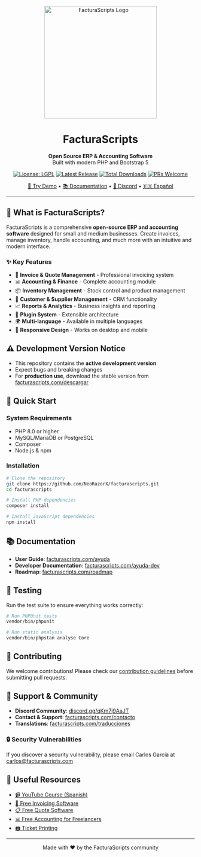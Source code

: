 <p align="center">
  <a href="https://facturascripts.com">
    <img src="https://upload.wikimedia.org/wikipedia/commons/d/de/Logo-FacturaScripts.png" width="300" title="FacturaScripts Logo" alt="FacturaScripts Logo">
  </a>
</p>

<h1 align="center">FacturaScripts</h1>

<p align="center">
  <strong>Open Source ERP & Accounting Software</strong><br>
  Built with modern PHP and Bootstrap 5
</p>

<p align="center">
  <a href="https://opensource.org/licenses/LGPL"><img src="https://img.shields.io/badge/license-LGPL-green.svg?color=2670c9&style=for-the-badge&label=License&logoColor=000000&labelColor=ececec" alt="License: LGPL"></a>
  <a href="https://github.com/NeoRazorX/facturascripts/releases/latest"><img src="https://img.shields.io/github/v/release/NeoRazorX/facturascripts?style=for-the-badge&logo=github&logoColor=white" alt="Latest Release"></a>
  <a href="https://github.com/NeoRazorX/facturascripts/releases"><img src="https://img.shields.io/github/downloads/NeoRazorX/facturascripts/total?style=for-the-badge&logo=github&logoColor=white" alt="Total Downloads"></a>
  <a href="https://github.com/NeoRazorX/facturascripts/pulls"><img alt="PRs Welcome" src="https://img.shields.io/badge/PRs_Welcome-brightgreen?style=for-the-badge"></a>
</p>

<p align="center">
  <a href="https://facturascripts.com/probar-online">🚀 Try Demo</a> •
  <a href="https://facturascripts.com/ayuda">📚 Documentation</a> •
  <a href="https://discord.gg/qKm7j9AaJT">💬 Discord</a> •
  <a href="README_ES.md">🇪🇸 Español</a>
</p>

---

## 🎯 What is FacturaScripts?

FacturaScripts is a comprehensive **open-source ERP and accounting software** designed for small and medium businesses. Create invoices, manage inventory, handle accounting, and much more with an intuitive and modern interface.

### ✨ Key Features

- 🧾 **Invoice & Quote Management** - Professional invoicing system
- 📊 **Accounting & Finance** - Complete accounting module
- 📦 **Inventory Management** - Stock control and product management  
- 👥 **Customer & Supplier Management** - CRM functionality
- 📈 **Reports & Analytics** - Business insights and reporting
- 🔌 **Plugin System** - Extensible architecture
- 🌍 **Multi-language** - Available in multiple languages
- 📱 **Responsive Design** - Works on desktop and mobile

## ⚠️ Development Version Notice

- This repository contains the **active development version**
- Expect bugs and breaking changes
- For **production use**, download the stable version from [facturascripts.com/descargar](https://facturascripts.com/descargar)

## 🚀 Quick Start

### System Requirements
- PHP 8.0 or higher
- MySQL/MariaDB or PostgreSQL
- Composer
- Node.js & npm

### Installation

```bash
# Clone the repository
git clone https://github.com/NeoRazorX/facturascripts.git
cd facturascripts

# Install PHP dependencies
composer install

# Install JavaScript dependencies
npm install
```

## 📚 Documentation

- **User Guide**: [facturascripts.com/ayuda](https://facturascripts.com/ayuda)
- **Developer Documentation**: [facturascripts.com/ayuda-dev](https://facturascripts.com/ayuda-dev)
- **Roadmap**: [facturascripts.com/roadmap](https://facturascripts.com/roadmap)

## 🧪 Testing

Run the test suite to ensure everything works correctly:

```bash
# Run PHPUnit tests
vendor/bin/phpunit

# Run static analysis
vendor/bin/phpstan analyse Core
```

## 🤝 Contributing

We welcome contributions! Please check our [contribution guidelines](https://facturascripts.com/colabora) before submitting pull requests.

## 💬 Support & Community

- **Discord Community**: [discord.gg/qKm7j9AaJT](https://discord.gg/qKm7j9AaJT)
- **Contact & Support**: [facturascripts.com/contacto](https://facturascripts.com/contacto)
- **Translations**: [facturascripts.com/traducciones](https://facturascripts.com/traducciones)

### 🔒 Security Vulnerabilities

If you discover a security vulnerability, please email Carlos García at [carlos@facturascripts.com](mailto:carlos@facturascripts.com)

## 🔗 Useful Resources

- [📹 YouTube Course (Spanish)](https://www.youtube.com/watch?v=rGopZA3ErzE&list=PLNxcJ5CWZ8V6nfeVu6vieKI_d8a_ObLfY)
- [🧾 Free Invoicing Software](https://facturascripts.com/programa-para-hacer-facturas)
- [📋 Free Quote Software](https://facturascripts.com/programa-de-presupuestos)
- [📊 Free Accounting for Freelancers](https://facturascripts.com/software-contabilidad)
- [🖨️ Ticket Printing](https://facturascripts.com/remote-printer)

---

<p align="center">
  Made with ❤️ by the FacturaScripts community
</p>